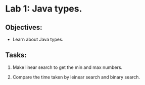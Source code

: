# Lab 1: Java types.

## Objectives:

- Learn about Java types.

## Tasks:

1. Make linear search to get the min and max numbers.

2. Compare the time taken by leinear search and binary search.

